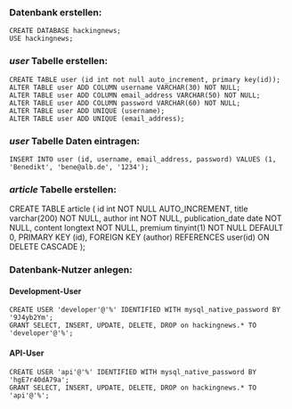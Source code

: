 ### Datenbank erstellen:

`CREATE DATABASE hackingnews;`  
`USE hackingnews;`  

### *user* Tabelle erstellen:

`CREATE TABLE user (id int not null auto_increment, primary key(id));`  
`ALTER TABLE user ADD COLUMN username VARCHAR(30) NOT NULL;`  
`ALTER TABLE user ADD COLUMN email_address VARCHAR(50) NOT NULL;`  
`ALTER TABLE user ADD COLUMN password VARCHAR(60) NOT NULL;`  
`ALTER TABLE user ADD UNIQUE (username);`  
`ALTER TABLE user ADD UNIQUE (email_address);`  

### *user* Tabelle Daten eintragen:

`INSERT INTO user (id, username, email_address, password) VALUES (1, 'Benedikt', 'bene@alb.de', '1234');`  

### *article* Tabelle erstellen:

CREATE TABLE article (
  id int NOT NULL AUTO_INCREMENT,
  title varchar(200) NOT NULL,
  author int NOT NULL,
  publication_date date NOT NULL,
  content longtext NOT NULL,
  premium tinyint(1) NOT NULL DEFAULT 0,
  PRIMARY KEY (id),
  FOREIGN KEY (author) REFERENCES user(id) ON DELETE CASCADE
);

### Datenbank-Nutzer anlegen:

#### Development-User

`CREATE USER 'developer'@'%' IDENTIFIED WITH mysql_native_password BY '9J4yb2Ym';`  
`GRANT SELECT, INSERT, UPDATE, DELETE, DROP on hackingnews.* TO 'developer'@'%';`  

#### API-User

`CREATE USER 'api'@'%' IDENTIFIED WITH mysql_native_password BY 'hgE7r40dA79a';`  
`GRANT SELECT, INSERT, UPDATE, DELETE, DROP on hackingnews.* TO 'api'@'%';`  